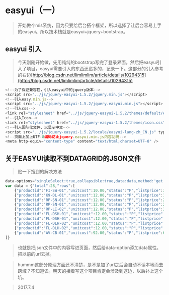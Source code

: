 # easyui（一）
> 开始做个mis系统，因为只要给后台搭个框架，所以选择了让后台容易上手的easyui。所以技术栈就是easyui+jquery+bootstrap。

## easyui 引入
> 今天刚刚开始做，先用纯纯的bootstrap写完了登录界面。然后把easyui引入了项目，easyui需要引入的东西还蛮多的，记录一下。这部分的引入参考的右边[http://blog.csdn.net/limlimlim/article/details/10294315](http://blog.csdn.net/limlimlim/article/details/10294315)
>

```js
<!--为了保证兼容性，引入easyui中的jquery版本-->
<script src="../js/jquery-easyui-1.5.2/jquery.min.js"></script>
<!--引入easy.min.js-->
<script src="../js/jquery-easyui-1.5.2/jquery.easyui.min.js"></script>
<!--引入css-->
<link rel="stylesheet" href="../js/jquery-easyui-1.5.2/themes/default/easyui.css"/
<!--引入Icon-->
<link rel="stylesheet" href="../js/jquery-easyui-1.5.2/themes/icon.css"/>
<!--引入国际化文件，以显示中文-->
<script src="../js/jquery-easyui-1.5.2/locale/easyui-lang-zh_CN.js" type="text/javascript"></script>
<!--页面上加上UTF-8编码防止jquery.easyui.min.js内容乱码-->
<meta http-equiv="content-type" content="text/html;charset=UTF-8" />
```

## 关于EASYUI读取不到DATAGRID的JSON文件
>贴一下搜到的解决方法
```js
data-options="singleSelect:true,collapsible:true,data:data,method:'get'">
var data = {"total":28,"rows":[
    {"productid":"FI-SW-01","unitcost":10.00,"status":"P","listprice":36.50,"attr1":"Large","itemid":"EST-1"},
    {"productid":"K9-DL-01","unitcost":12.00,"status":"P","listprice":18.50,"attr1":"Spotted Adult Female","itemid":"EST-10"},
    {"productid":"RP-SN-01","unitcost":12.00,"status":"P","listprice":28.50,"attr1":"Venomless","itemid":"EST-11"},
    {"productid":"RP-SN-01","unitcost":12.00,"status":"P","listprice":26.50,"attr1":"Rattleless","itemid":"EST-12"},
    {"productid":"RP-LI-02","unitcost":12.00,"status":"P","listprice":35.50,"attr1":"Green Adult","itemid":"EST-13"},
    {"productid":"FL-DSH-01","unitcost":12.00,"status":"P","listprice":158.50,"attr1":"Tailless","itemid":"EST-14"},
    {"productid":"FL-DSH-01","unitcost":12.00,"status":"P","listprice":83.50,"attr1":"With tail","itemid":"EST-15"},
    {"productid":"FL-DLH-02","unitcost":12.00,"status":"P","listprice":63.50,"attr1":"Adult Female","itemid":"EST-16"},
    {"productid":"FL-DLH-02","unitcost":12.00,"status":"P","listprice":89.50,"attr1":"Adult Male","itemid":"EST-17"},
    {"productid":"AV-CB-01","unitcost":92.00,"status":"P","listprice":63.50,"attr1":"Adult Male","itemid":"EST-18"}
]}
```
>也就是把json文件中的内容写进页面，然后给data-option添加data属性。把以前的url去掉。

>hummm这部分原理方面还不清楚，是不是加了url之后会自动不读本地而去跨域？不知道诶。明天的接着写这个项目肯定会涉及到这边，以后补上这个坑。

> 2017.7.4
